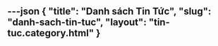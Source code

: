 ---json
{
    "title": "Danh sách Tin Tức",
    "slug": "danh-sach-tin-tuc",
    "layout": "tin-tuc.category.html"
}
---
